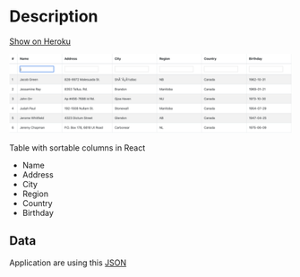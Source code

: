 # Description
[Show on Heroku](https://morning-everglades-82050.herokuapp.com/)

![](public/images/example_sort_result.png)

Table with sortable columns in React
* Name
* Address
* City
* Region
* Country
* Birthday

## Data
Application are using this [JSON](https://gist.github.com/NathanielWroblewski/bc9ddacbf60561bfa60e7283e8dda44d/raw/3346fd9e1550f5b2f13970c4fa08f40b28b09f01/data.json)
